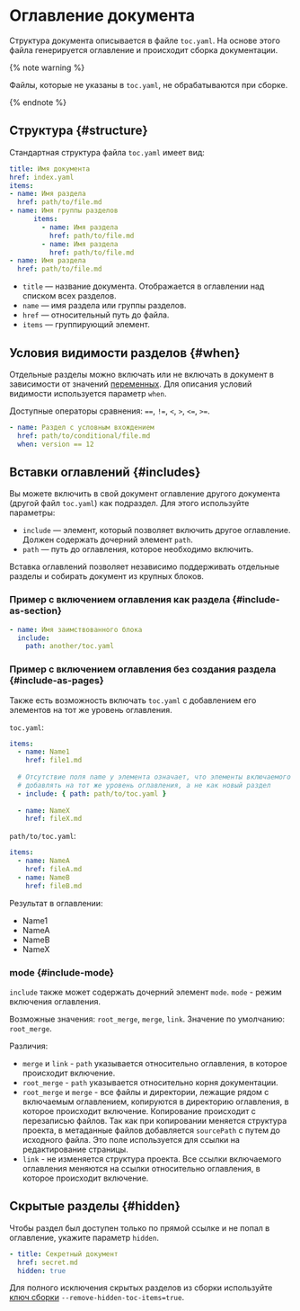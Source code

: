# Оглавление документа

Структура документа описывается в файле `toc.yaml`. На основе этого файла генерируется оглавление и происходит сборка документации.

{% note warning %}

Файлы, которые не указаны в `toc.yaml`, не обрабатываются при сборке.

{% endnote %}

## Структура {#structure}

Стандартная структура файла `toc.yaml` имеет вид:

```yaml
title: Имя документа
href: index.yaml
items:
- name: Имя раздела
  href: path/to/file.md
- name: Имя группы разделов
      items:
        - name: Имя раздела
          href: path/to/file.md
        - name: Имя раздела
          href: path/to/file.md
- name: Имя раздела
  href: path/to/file.md
```

* `title` — название документа. Отображается в оглавлении над списком всех разделов.
* `name` — имя раздела или группы разделов.
* `href` — относительный путь до файла.
* `items` — группирующий элемент.

## Условия видимости разделов {#when}

Отдельные разделы можно включать или не включать в документ в зависимости от значений [переменных](../syntax/vars.md). Для описания условий видимости используется параметр `when`.

Доступные операторы сравнения: `==`, `!=`, `<`, `>`, `<=`, `>=`.

```yaml
- name: Раздел с условным вхождением
  href: path/to/conditional/file.md
  when: version == 12
```

## Вставки оглавлений {#includes}

Вы можете включить в свой документ оглавление другого документа (другой файл `toc.yaml`) как подраздел. Для этого используйте параметры:

* `include` — элемент, который позволяет включить другое оглавление. Должен содержать дочерний элемент `path`.
* `path` — путь до оглавления, которое необходимо включить.

Вставка оглавлений позволяет независимо поддерживать отдельные разделы и собирать документ из крупных блоков.

### Пример с включением оглавления как раздела {#include-as-section}

```yaml
- name: Имя заимствованного блока
  include:
    path: another/toc.yaml
```

### Пример с включением оглавления без создания раздела {#include-as-pages}

Также есть возможность включать `toc.yaml` с добавлением его элементов на тот же уровень оглавления. 

`toc.yaml`:

```yaml
items:
  - name: Name1
    href: file1.md
    
  # Отсутствие поля name у элемента означает, что элементы включаемого оглавления стоит
  # добавлять на тот же уровень оглавления, а не как новый раздел
  - include: { path: path/to/toc.yaml }
 
  - name: NameX
    href: fileX.md
```
`path/to/toc.yaml`:

```yaml
items:
  - name: NameA
    href: fileA.md
  - name: NameB
    href: fileB.md
```
Результат в оглавлении:
- Name1
- NameA
- NameB
- NameX
 

### mode {#include-mode}

`include` также может содержать дочерний элемент `mode`. 
`mode` - режим включения оглавления.

Возможные значения: `root_merge`, `merge`, `link`. Значение по умолчанию: `root_merge`.

Различия:
- `merge` и `link` - `path` указывается относительно оглавления, в которое происходит включение. 
- `root_merge` - `path` указывается относительно корня документации.
- `root_merge` и `merge` - все файлы и директории, лежащие рядом с включаемым оглавлением,
копируются в директорию оглавления, в которое происходит включение. Копирование происходит с перезаписью файлов.
Так как при копировании меняется структура проекта, в метаданные файлов добавляется `sourcePath` с путем до исходного файла.
Это поле используется для ссылки на редактирование страницы.
- `link` - не изменяется структура проекта. Все ссылки включаемого оглавления меняются на ссылки относительно оглавления, 
в которое происходит включение.


## Скрытые разделы {#hidden}

Чтобы раздел был доступен только по прямой ссылке и не попал в оглавление, укажите параметр `hidden`.

```yaml
- title: Секретный документ
  href: secret.md
  hidden: true
```

Для полного исключения скрытых разделов из сборки используйте [ключ сборки](../tools/docs/settings.md) `--remove-hidden-toc-items=true`.
